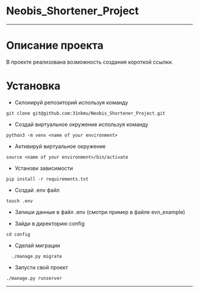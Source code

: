 # Neobis_Shortener_Project
___
# Описание проекта
В проекте реализована возможность создания короткой ссылки.

# Установка
* Склонируй репозиторий используя команду
```
git clone git@github.com:31nkmu/Neobis_Shortener_Project.git
```
* Создай виртуальное окружение используя команду
```
python3 -m venv <name of your environment> 
```

* Активируй виртуальное окружение
``` 
source <name of your environment>/bin/activate 
```

* Установи зависимости
``` 
pip install -r requirements.txt 
```

* Создай .env файл
```
touch .env
```

* Запиши данные в файл .env (смотри пример в файле evn_example)


* Зайди в директорию config

``` 
cd config
``` 
* Сделай миграции
```
  ./manage.py migrate
```

* Запусти свой проект
``` 
./manage.py runserver
``` 
---
